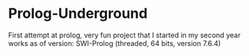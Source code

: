 # Prolog-Underground
First attempt at prolog, very fun project that I started in my second year
works as of version: SWI-Prolog (threaded, 64 bits, version 7.6.4)
